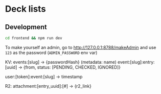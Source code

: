 # Deck lists

## Development

```bash
cd frontend && npm run dev
```

To make yourself an admin, go to <http://127.0.0.1:8788/makeAdmin> and use `123` as the password (`ADMIN_PASSWORD` env var)

KV:
events:[slug] -> {passwordHash} (metadata: name)
event:[slug]:entry:[uuid] -> {from, status: [PENDING, CHECKED, IGNORED]}

user:[token]:event:[slug] -> timestamp

R2:
attachment:[entry_uuid]:[#] -> {r2_link}
